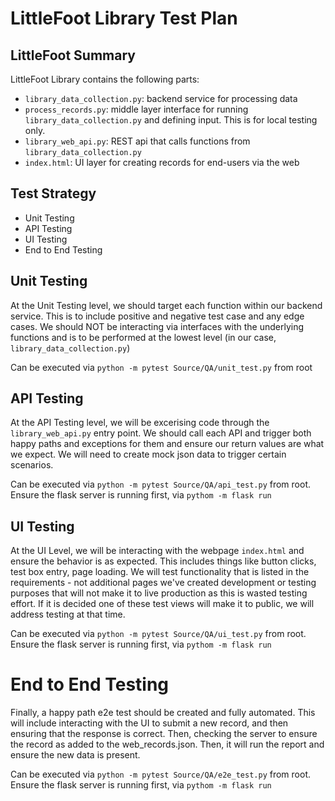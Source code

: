 # LittleFoot Library Test Plan

## LittleFoot Summary

LittleFoot Library contains the following parts:

- `library_data_collection.py`: backend service for processing data
- `process_records.py`: middle layer interface for running `library_data_collection.py` and defining input. This is for local testing only.
- `library_web_api.py`: REST api that calls functions from `library_data_collection.py`
- `index.html`: UI layer for creating records for end-users via the web

## Test Strategy

- Unit Testing
- API Testing
- UI Testing
- End to End Testing

## Unit Testing

At the Unit Testing level, we should target each function within our backend service. This is to include
positive and negative test case and any edge cases. We should NOT be interacting via interfaces with
the underlying functions and is to be performed at the lowest level (in our case, `library_data_collection.py`)

Can be executed via `python -m pytest Source/QA/unit_test.py` from root

## API Testing

At the API Testing level, we will be excerising code through the `library_web_api.py` entry point. We should 
call each API and trigger both happy paths and exceptions for them and ensure our return values are what we
expect. We will need to create mock json data to trigger certain scenarios. 

Can be executed via `python -m pytest Source/QA/api_test.py` from root. Ensure the flask server is running first,
via `pythom -m flask run`

## UI Testing

At the UI Level, we will be interacting with the webpage `index.html` and ensure the behavior is as expected. This includes things
like button clicks, test box entry, page loading. We will test functionality that is listed in the requirements - not additional pages we've created
development or testing purposes that will not make it to live production as this is wasted testing effort. If it is decided one of these test
views will make it to public, we will address testing at that time.

Can be executed via `python -m pytest Source/QA/ui_test.py` from root. Ensure the flask server is running first,
via `pythom -m flask run`

# End to End Testing

Finally, a happy path e2e test should be created and fully automated. This will include interacting with the UI to submit a new record,
and then ensuring that the response is correct. Then, checking the server to ensure the record as added to the web_records.json. Then,
it will run the report and ensure the new data is present.

Can be executed via `python -m pytest Source/QA/e2e_test.py` from root. Ensure the flask server is running first,
via `pythom -m flask run`